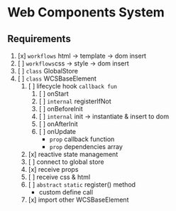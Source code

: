 # Web Components System

## Requirements

1. [x] `workflows` html -> template -> dom insert
2. [ ] `workflows`css -> style -> dom insert
3. [ ] `class` GlobalStore
4. [ ] `class` WCSBaseElement
   1. [ ] lifecycle hook `callback fun`
      1. [ ] onStart
      2. [ ] `internal` registerIfNot
      3. [ ] onBeforeInit
      4. [ ] `internal` init -> instantiate & insert to dom
      5. [ ] onAfterInit
      6. [ ] onUpdate
         * `prop` callback function
         * `prop` dependencies array
   2. [x] reactive state management
   3. [ ] connect to global store
   4. [x] receive props
   5. [ ] receive css & html
   6. [ ] `abstract` `static` register() method
      * custom define call
   7. [x] import other WCSBaseElement



